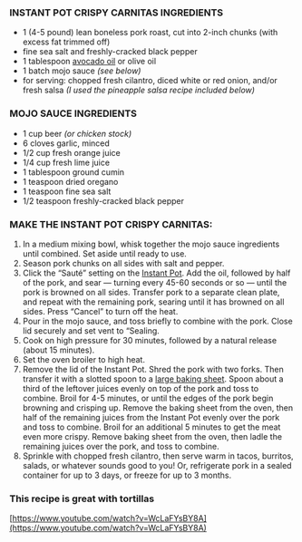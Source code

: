 ### INSTANT POT CRISPY CARNITAS INGREDIENTS

-   1 (4-5 pound) lean boneless pork roast, cut into 2-inch chunks (with excess fat trimmed off)
-   fine sea salt and freshly-cracked black pepper
-   1 tablespoon [avocado oil](http://amzn.to/2lYsqO1) or olive oil
-   1 batch mojo sauce *(see below)*
-   for serving: chopped fresh cilantro, diced white or red onion, and/or fresh salsa *(I used the pineapple salsa recipe included below)*

### MOJO SAUCE INGREDIENTS

-   1 cup beer *(or chicken stock)*
-   6 cloves garlic, minced
-   1/2 cup fresh orange juice
-   1/4 cup fresh lime juice
-   1 tablespoon ground cumin
-   1 teaspoon dried oregano
-   1 teaspoon fine sea salt
-   1/2 teaspoon freshly-cracked black pepper

### **MAKE THE INSTANT POT CRISPY CARNITAS:**

1. In a medium mixing bowl, whisk together the mojo sauce ingredients until combined. Set aside until ready to use.
2. Season pork chunks on all sides with salt and pepper.
3. Click the “Sauté” setting on the [Instant Pot](http://amzn.to/2o9sMzx). Add the oil, followed by half of the pork, and sear — turning every 45-60 seconds or so — until the pork is browned on all sides. Transfer pork to a separate clean plate, and repeat with the remaining pork, searing until it has browned on all sides. Press “Cancel” to turn off the heat.
4. Pour in the mojo sauce, and toss briefly to combine with the pork. Close lid securely and set vent to “Sealing.
5. Cook on high pressure for 30 minutes, followed by a natural release (about 15 minutes).
6. Set the oven broiler to high heat.
7. Remove the lid of the Instant Pot. Shred the pork with two forks. Then transfer it with a slotted spoon to a [large baking sheet](http://amzn.to/2lYdsYi). Spoon about a third of the leftover juices evenly on top of the pork and toss to combine. Broil for 4-5 minutes, or until the edges of the pork begin browning and crisping up. Remove the baking sheet from the oven, then half of the remaining juices from the Instant Pot evenly over the pork and toss to combine. Broil for an additional 5 minutes to get the meat even more crispy. Remove baking sheet from the oven, then ladle the remaining juices over the pork, and toss to combine.
8. Sprinkle with chopped fresh cilantro, then serve warm in tacos, burritos, salads, or whatever sounds good to you! Or, refrigerate pork in a sealed container for up to 3 days, or freeze for up to 3 months.

### This recipe is great with tortillas

[https://www.youtube.com/watch?v=WcLaFYsBY8A](https://www.youtube.com/watch?v=WcLaFYsBY8A)
